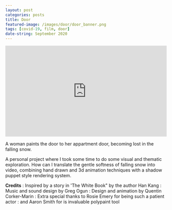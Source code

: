 ```yaml
---
layout: post
categories: posts
title: Door
featured-image: /images/door/door_banner.png
tags: [covid-19, film, door]
date-string: September 2020
---
```


<center>
<div style="position:relative;padding-top:56.25%;">
<iframe src="https://player.vimeo.com/video/460218736?h=116c317c9f" width="640" height="400" frameborder="0" allow="autoplay; fullscreen" allowfullscreen style="position:absolute;top:0;left:0;width:100%;height:100%;"></iframe>
</div>
</center>

A woman paints the door to her appartment door, becoming lost in the falling snow.

A personal project where I took some time to do some visual and thematic exploration. How can I translate the gentle softness of falling snow into video, combining hand drawn and 3d animation techniques with a shadow puppet style rendering system. 

**Credits**
: Inspired by a story in 'The White Book" by the author Han Kang
: Music and sound design by Greg Ogun
: Design and animation by Quentin Corker-Marin
: Extra special thanks to Rosie Emery for being such a patient actor
: and Aaron Smith for is invaluable polypaint tool

